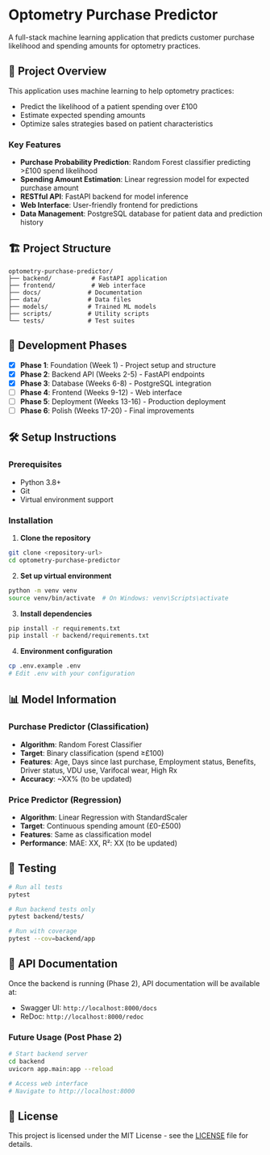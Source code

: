 # Optometry Purchase Predictor

A full-stack machine learning application that predicts customer purchase likelihood and spending amounts for optometry practices.

## 🎯 Project Overview

This application uses machine learning to help optometry practices:
- Predict the likelihood of a patient spending over £100
- Estimate expected spending amounts
- Optimize sales strategies based on patient characteristics

### Key Features
- **Purchase Probability Prediction**: Random Forest classifier predicting >£100 spend likelihood
- **Spending Amount Estimation**: Linear regression model for expected purchase amount
- **RESTful API**: FastAPI backend for model inference
- **Web Interface**: User-friendly frontend for predictions
- **Data Management**: PostgreSQL database for patient data and prediction history

## 🏗️ Project Structure

```
optometry-purchase-predictor/
├── backend/           # FastAPI application
├── frontend/          # Web interface  
├── docs/             # Documentation
├── data/             # Data files
├── models/           # Trained ML models
├── scripts/          # Utility scripts
└── tests/            # Test suites
```

## 🚀 Development Phases

- [x] **Phase 1**: Foundation (Week 1) - Project setup and structure
- [x] **Phase 2**: Backend API (Weeks 2-5) - FastAPI endpoints
- [x] **Phase 3**: Database (Weeks 6-8) - PostgreSQL integration  
- [ ] **Phase 4**: Frontend (Weeks 9-12) - Web interface
- [ ] **Phase 5**: Deployment (Weeks 13-16) - Production deployment
- [ ] **Phase 6**: Polish (Weeks 17-20) - Final improvements

## 🛠️ Setup Instructions

### Prerequisites
- Python 3.8+
- Git
- Virtual environment support

### Installation

1. **Clone the repository**
```bash
git clone <repository-url>
cd optometry-purchase-predictor
```

2. **Set up virtual environment**
```bash
python -m venv venv
source venv/bin/activate  # On Windows: venv\Scripts\activate
```

3. **Install dependencies**
```bash
pip install -r requirements.txt
pip install -r backend/requirements.txt
```

4. **Environment configuration**
```bash
cp .env.example .env
# Edit .env with your configuration
```

## 📊 Model Information

### Purchase Predictor (Classification)
- **Algorithm**: Random Forest Classifier
- **Target**: Binary classification (spend ≥£100)
- **Features**: Age, Days since last purchase, Employment status, Benefits, Driver status, VDU use, Varifocal wear, High Rx
- **Accuracy**: ~XX% (to be updated)

### Price Predictor (Regression)  
- **Algorithm**: Linear Regression with StandardScaler
- **Target**: Continuous spending amount (£0-£500)
- **Features**: Same as classification model
- **Performance**: MAE: XX, R²: XX (to be updated)

## 🧪 Testing

```bash
# Run all tests
pytest

# Run backend tests only
pytest backend/tests/

# Run with coverage
pytest --cov=backend/app
```

## 📝 API Documentation

Once the backend is running (Phase 2), API documentation will be available at:
- Swagger UI: `http://localhost:8000/docs`
- ReDoc: `http://localhost:8000/redoc`


### Future Usage (Post Phase 2)
```bash
# Start backend server
cd backend
uvicorn app.main:app --reload

# Access web interface
# Navigate to http://localhost:8000
```

## 📄 License

This project is licensed under the MIT License - see the [LICENSE](LICENSE) file for details.


